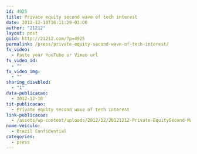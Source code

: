 ```yaml
---
id: 4925
title: Private equity second wave of tech interest
date: 2012-12-18T16:11:29-03:00
author: "21212"
layout: post
guid: http://21212.com/?p=4925
permalink: /press/private-equity-second-wave-of-tech-interest/
fv_video:
  - Paste your YouTube or Vimeo url
fv_video_id:
  - ""
fv_video_img:
  - ""
sharing_disabled:
  - "1"
data-publicacao:
  - 2012-12-18
tit-publicacao:
  - Private equity second wave of tech interest
link-publicacao:
  - /assets/wp-content/uploads/2012/12/20121212-Private-EquitySecond-WaveOfTechinterest-BrazilConfidential.pdf
nome-veiculo:
  - Brazil Confidential
categories:
  - press
---
```

